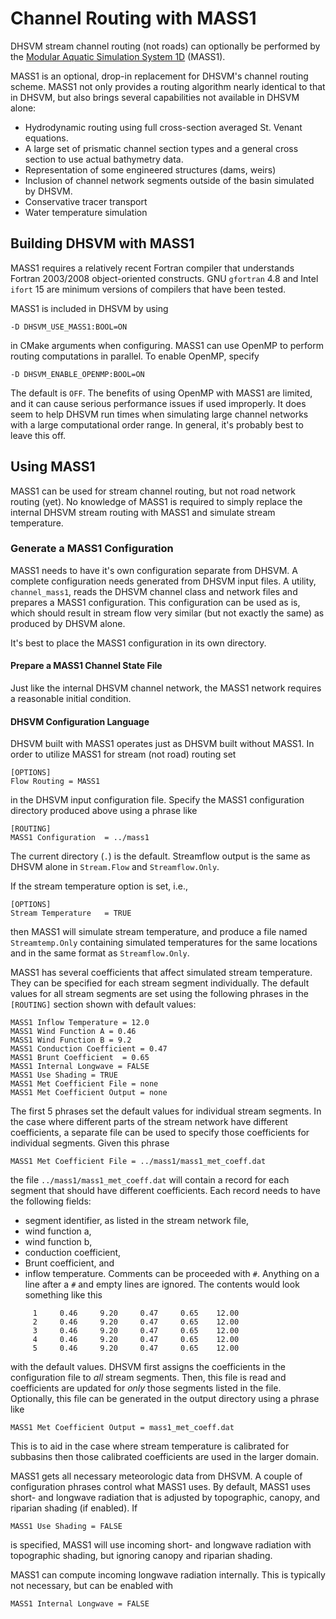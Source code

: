 # Channel Routing with MASS1 #

DHSVM stream channel routing (not roads) can optionally be performed by the
[Modular Aquatic Simulation System 1D](https://github.com/pnnl/mass1) (MASS1).  

MASS1 is an optional, drop-in replacement for DHSVM's channel routing
scheme.  MASS1 not only provides a routing algorithm nearly identical to that
in DHSVM, but also brings several capabilities not
available in DHSVM alone:

 - Hydrodynamic routing using full cross-section averaged St. Venant
   equations.  
 - A large set of prismatic channel section types and a general cross
   section to use actual bathymetry data.
 - Representation of some engineered structures (dams, weirs)
 - Inclusion of channel network segments outside of the basin
   simulated by DHSVM.
 - Conservative tracer transport
 - Water temperature simulation
 
## Building DHSVM with MASS1 ##

MASS1 requires a relatively recent Fortran compiler that understands
Fortran 2003/2008 object-oriented constructs. GNU `gfortran` 4.8 and
Intel `ifort` 15 are minimum versions of compilers that  have been tested.  

MASS1 is included in DHSVM by using 
```
-D DHSVM_USE_MASS1:BOOL=ON
```
in CMake arguments when configuring.  MASS1 can use OpenMP to perform
routing computations in parallel. To enable OpenMP, specify
```
-D DHSVM_ENABLE_OPENMP:BOOL=ON
```
The default is `OFF`. The benefits of using OpenMP with MASS1 are
limited, and it can cause serious performance issues if used
improperly.  It does seem to help DHSVM run times when simulating
large channel networks with a large computational order range.  In
general, it's probably best to leave this off.  

## Using MASS1 ##

MASS1 can be used for stream channel routing, but not road network
routing (yet).  No knowledge of MASS1 is required to simply replace
the internal DHSVM stream routing with MASS1 and simulate stream
temperature.  

### Generate a MASS1 Configuration ###

MASS1 needs to have it's own configuration separate from DHSVM.  A
complete configuration needs generated from DHSVM input files.  A
utility, `channel_mass1`, reads the DHSVM channel class and network
files and prepares a MASS1 configuration.  This configuration can be
used as is, which should result in stream flow very similar
(but not exactly the same) as produced by DHSVM alone.  

It's best to place the MASS1 configuration in its own directory.  

#### Prepare a MASS1 Channel State File ####

Just like the internal DHSVM channel network, the MASS1 network
requires a reasonable initial condition.  

#### DHSVM Configuration Language ####

DHSVM built with MASS1 operates just as DHSVM built without MASS1.  In
order to utilize MASS1 for stream (not road) routing set
```
[OPTIONS]
Flow Routing = MASS1
```
in the  DHSVM input configuration file.  Specify the MASS1
configuration directory produced above using a phrase like
```
[ROUTING]
MASS1 Configuration  = ../mass1
```
The current directory (`.`) is the default. Streamflow output is the same
as DHSVM alone in `Stream.Flow` and `Streamflow.Only`.  

If the stream temperature option is set, i.e.,
```
[OPTIONS]
Stream Temperature   = TRUE
```
then MASS1 will simulate stream temperature, and produce a file named
`Streamtemp.Only` containing simulated temperatures for the same
locations and in the same format as `Streamflow.Only`.  

MASS1 has several coefficients that affect simulated stream
temperature.   They can be specified for each stream segment
individually. The default values for all stream segments are set using
the following phrases in the `[ROUTING]` section shown with default
values: 
```
MASS1 Inflow Temperature = 12.0
MASS1 Wind Function A = 0.46
MASS1 Wind Function B = 9.2
MASS1 Conduction Coefficient = 0.47
MASS1 Brunt Coefficient  = 0.65
MASS1 Internal Longwave = FALSE
MASS1 Use Shading = TRUE
MASS1 Met Coefficient File = none
MASS1 Met Coefficient Output = none
```
The first 5 phrases set the default values for individual stream
segments. In the case where different parts of the stream network have
different coefficients, a separate file can be used to specify those
coefficients for individual segments. Given this phrase
```
MASS1 Met Coefficient File = ../mass1/mass1_met_coeff.dat
```
the file `../mass1/mass1_met_coeff.dat` will contain a record for each
segment that should have different coefficients.  Each record needs to
have the following fields:
   * segment identifier, as listed in the stream network file,
   * wind function a,
   * wind function b,
   * conduction coefficient, 
   * Brunt coefficient, and
   * inflow temperature.
Comments can be proceeded with `#`. Anything on a line after a `#` and
empty lines are ignored.  The contents would look something like this
```
     1     0.46     9.20     0.47     0.65    12.00
     2     0.46     9.20     0.47     0.65    12.00
     3     0.46     9.20     0.47     0.65    12.00
     4     0.46     9.20     0.47     0.65    12.00
     5     0.46     9.20     0.47     0.65    12.00
```
with the default values.  DHSVM first assigns the coefficients in the
configuration file to *all* stream segments. Then, this file is read
and coefficients are updated for *only* those segments listed in the
file.  Optionally, this file can be generated in the output directory
using a phrase like 
```
MASS1 Met Coefficient Output = mass1_met_coeff.dat

```
This is to aid in the case where stream temperature is calibrated for
subbasins then those calibrated coefficients are used in the larger
domain.  

MASS1 gets all necessary meteorologic data from DHSVM.  A couple of
configuration phrases control what MASS1 uses.  By default, MASS1 uses
short- and longwave radiation that is adjusted by topographic, canopy,
and riparian shading (if enabled).  If 
``` 
MASS1 Use Shading = FALSE
``` 
is specified, MASS1 will use incoming short- and longwave
radiation with topographic shading, but ignoring canopy and riparian
shading.

MASS1 can compute incoming longwave radiation internally. This is
typically not necessary, but can be enabled with
```
MASS1 Internal Longwave = FALSE
```
